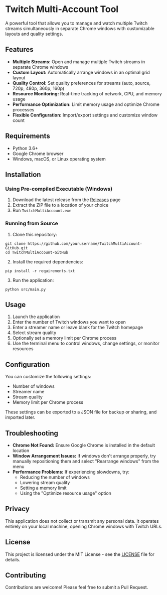 # Twitch Multi-Account Tool

A powerful tool that allows you to manage and watch multiple Twitch streams simultaneously in separate Chrome windows with customizable layouts and quality settings.

## Features

- **Multiple Streams:** Open and manage multiple Twitch streams in separate Chrome windows
- **Custom Layout:** Automatically arrange windows in an optimal grid layout
- **Quality Control:** Set quality preferences for streams (auto, source, 720p, 480p, 360p, 160p)
- **Resource Monitoring:** Real-time tracking of network, CPU, and memory usage
- **Performance Optimization:** Limit memory usage and optimize Chrome processes
- **Flexible Configuration:** Import/export settings and customize window count

## Requirements

- Python 3.6+
- Google Chrome browser
- Windows, macOS, or Linux operating system

## Installation

### Using Pre-compiled Executable (Windows)

1. Download the latest release from the [Releases](https://github.com/yourusername/TwitchMultiAccount-GitHub/releases) page
2. Extract the ZIP file to a location of your choice
3. Run `TwitchMultiAccount.exe`

### Running from Source

1. Clone this repository:
```
git clone https://github.com/yourusername/TwitchMultiAccount-GitHub.git
cd TwitchMultiAccount-GitHub
```

2. Install the required dependencies:
```
pip install -r requirements.txt
```

3. Run the application:
```
python src/main.py
```

## Usage

1. Launch the application
2. Enter the number of Twitch windows you want to open
3. Enter a streamer name or leave blank for the Twitch homepage
4. Select stream quality
5. Optionally set a memory limit per Chrome process
6. Use the terminal menu to control windows, change settings, or monitor resources

## Configuration

You can customize the following settings:
- Number of windows
- Streamer name
- Stream quality
- Memory limit per Chrome process

These settings can be exported to a JSON file for backup or sharing, and imported later.

## Troubleshooting

- **Chrome Not Found:** Ensure Google Chrome is installed in the default location
- **Window Arrangement Issues:** If windows don't arrange properly, try manually repositioning them and select "Rearrange windows" from the menu
- **Performance Problems:** If experiencing slowdowns, try:
  - Reducing the number of windows
  - Lowering stream quality
  - Setting a memory limit
  - Using the "Optimize resource usage" option

## Privacy

This application does not collect or transmit any personal data. It operates entirely on your local machine, opening Chrome windows with Twitch URLs.

## License

This project is licensed under the MIT License - see the [LICENSE](LICENSE) file for details.

## Contributing

Contributions are welcome! Please feel free to submit a Pull Request. 